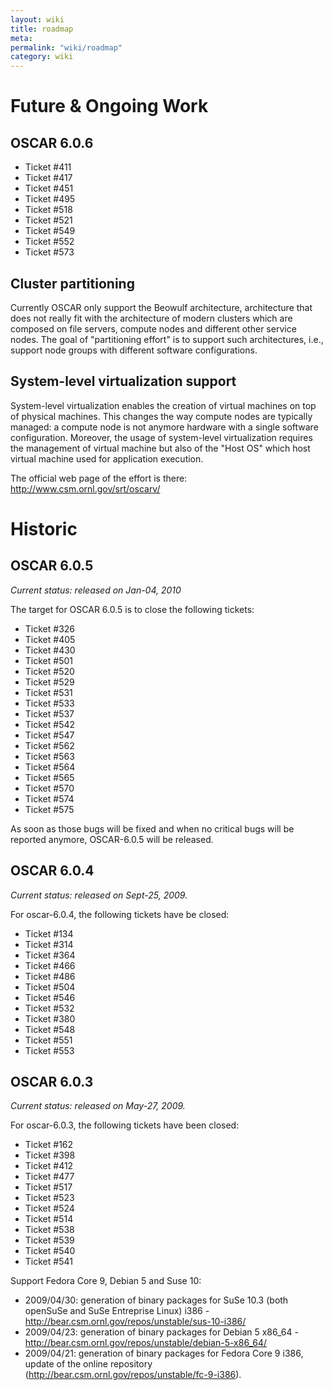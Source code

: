 ```yaml
---
layout: wiki
title: roadmap
meta: 
permalink: "wiki/roadmap"
category: wiki
---
```

<!-- Name: roadmap -->
<!-- Version: 51 -->
<!-- Author: valleegr -->


# Future & Ongoing Work

## OSCAR 6.0.6

  * Ticket #411
  * Ticket #417
  * Ticket #451
  * Ticket #495
  * Ticket #518
  * Ticket #521
  * Ticket #549
  * Ticket #552
  * Ticket #573

## Cluster partitioning

Currently OSCAR only support the Beowulf architecture, architecture that does not really fit with the architecture of modern clusters which are composed on file servers, compute nodes and different other service nodes. The goal of "partitioning effort" is to support such architectures, i.e., support node groups with different software configurations.

## System-level virtualization support

System-level virtualization enables the creation of virtual machines on top of physical machines. This changes the way compute nodes are typically managed: a compute node is not anymore hardware with a single software configuration. Moreover, the usage of system-level virtualization requires the management of virtual machine but also of the "Host OS" which host virtual machine used for application execution.

The official web page of the effort is there: http://www.csm.ornl.gov/srt/oscarv/

# Historic

## OSCAR 6.0.5

*Current status: released on Jan-04, 2010*

The target for OSCAR 6.0.5 is to close the following tickets:

  * Ticket #326
  * Ticket #405
  * Ticket #430
  * Ticket #501
  * Ticket #520
  * Ticket #529
  * Ticket #531
  * Ticket #533
  * Ticket #537
  * Ticket #542
  * Ticket #547
  * Ticket #562
  * Ticket #563
  * Ticket #564
  * Ticket #565
  * Ticket #570
  * Ticket #574
  * Ticket #575

As soon as those bugs will be fixed and when no critical bugs will be reported anymore, OSCAR-6.0.5 will be released.


## OSCAR 6.0.4

*Current status: released on Sept-25, 2009.*

For oscar-6.0.4, the following tickets have be closed:
  * Ticket #134
  * Ticket #314
  * Ticket #364
  * Ticket #466
  * Ticket #486
  * Ticket #504
  * Ticket #546
  * Ticket #532
  * Ticket #380
  * Ticket #548
  * Ticket #551
  * Ticket #553

## OSCAR 6.0.3

*Current status: released on May-27, 2009.*

For oscar-6.0.3, the following tickets have been closed:
  * Ticket #162
  * Ticket #398
  * Ticket #412
  * Ticket #477
  * Ticket #517
  * Ticket #523
  * Ticket #524
  * Ticket #514
  * Ticket #538
  * Ticket #539
  * Ticket #540
  * Ticket #541

Support Fedora Core 9, Debian 5 and Suse 10:
  * 2009/04/30: generation of binary packages for SuSe 10.3 (both openSuSe and SuSe Entreprise Linux) i386 - http://bear.csm.ornl.gov/repos/unstable/sus-10-i386/
  * 2009/04/23: generation of binary packages for Debian 5 x86_64 - http://bear.csm.ornl.gov/repos/unstable/debian-5-x86_64/
  * 2009/04/21: generation of binary packages for Fedora Core 9 i386, update of the online repository (http://bear.csm.ornl.gov/repos/unstable/fc-9-i386).
